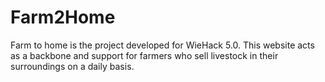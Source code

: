 # Farm2Home
Farm to home is the project developed for WieHack 5.0. This website acts as a backbone and support for farmers who sell livestock in their surroundings on a daily basis.
